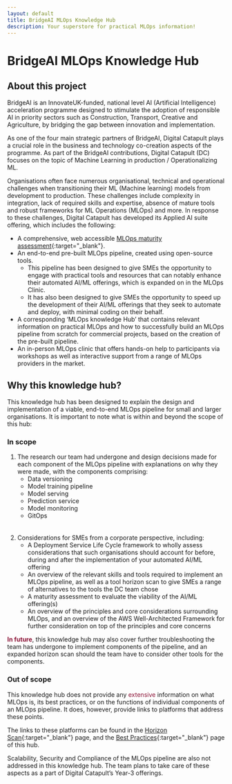 ```yaml
---
layout: default
title: BridgeAI MLOps Knowledge Hub
description: Your superstore for practical MLOps information! 
---
```


# BridgeAI MLOps Knowledge Hub

## About this project

BridgeAI is an InnovateUK-funded, national level AI (Artificial Intelligence) acceleration programme designed to stimulate the adoption of responsible AI in priority sectors such as Construction, Transport, Creative and Agriculture, by bridging the gap between innovation and implementation.

As one of the four main strategic partners of BridgeAI, Digital Catapult plays a crucial role in the business and technology co-creation aspects of the programme. As part of the BridgeAI contributions, Digital Catapult (DC) focuses on the topic of Machine Learning in production / Operationalizing ML. 

<!-- Previously, BridgeAI and DC worked together to revolved around assessing the data used (https://apps.digicatapult.org.uk/ai-adoption-toolkit/) as part of an AI adoption process by SMEs. This venture expands on that and assumes that SMEs are now actively involved in the implementation and automation of an AI/ML offering. -->

Organisations often face numerous organisational, technical and operational challenges when transitioning their ML (Machine learning) models from development to production. These challenges include complexity in integration, lack of required skills and expertise, absence of mature tools and robust frameworks for ML Operations (MLOps) and more. In response to these challenges, Digital Catapult has developed its Applied AI suite offering, which includes the following:

* A comprehensive, web accessible [MLOps maturity assessment](./corporate_perspective/maturity_assessment.html){:target="_blank"}.
* An end-to-end pre-built MLOps pipeline, created using open-source tools.
    * This pipeline has been designed to give SMEs the opportunity to engage with practical tools and resources that can notably enhance their automated AI/ML offerings, which is expanded on in the MLOps Clinic.
    * It has also been designed to give SMEs the opportunity to speed up the development of their AI/ML offerings that they seek to automate and deploy, with minimal coding on their behalf.
* A corresponding ‘MLOps knowledge Hub’ that contains relevant information on practical MLOps and how to successfully build an MLOps pipeline from scratch for commercial projects, based on the creation of the pre-built pipeline.
* An in-person MLOps clinic that offers hands-on help to participants via workshops as well as interactive support from a range of MLOps providers in the market.

## Why this knowledge hub?

This knowledge hub has been designed to explain the design and implementation of a viable, end-to-end MLOps pipeline for small and larger organisations. It is important to note what is within and beyond the scope of this hub:

### In scope

1. The research our team had undergone and design decisions made for each component of the MLOps pipeline with explanations on why they were made, with the components comprising:
    - Data versioning
    - Model training pipeline
    - Model serving
    - Prediction service
    - Model monitoring
    - GitOps
    <br>
    <br>
2. Considerations for SMEs from a corporate perspective, including:
    - A Deployment Service Life Cycle framework to wholly assess considerations that such organisations should account for before, during and after the implementation of your automated AI/ML offering
    - An overview of the relevant skills and tools required to implement an MLOps pipeline, as well as a tool horizon scan to give SMEs a range of alternatives to the tools the DC team chose
    - A maturity assessment to evaluate the viability of the AI/ML offering(s)
    - An overview of the principles and core considerations surrounding MLOps, and an overview of the AWS Well-Architected Framework for further consideration on top of the principles and core concerns

<span style="color:#8C1437"><b>In future</b></span>, this knowledge hub may also cover further troubleshooting the team has undergone to implement components of the pipeline, and an expanded horizon scan should the team have to consider other tools for the components.

### Out of scope

This knowledge hub does not provide any <span style="color:#8C1437">extensive</span> information on what MLOps is, its best practices, or on the functions of individual components of an MLOps pipeline. It does, however, provide links to platforms that address these points.

The links to these platforms can be found in the [Horizon Scan](./corporate_perspective/prerequisites.html#design-decisions){:target="_blank"} page, and the [Best Practices](./corporate_perspective/best_practices.html#resources){:target="_blank"} page of this hub.

Scalability, Security and Compliance of the MLOps pipeline are also not addressed in this knowledge hub. The team plans to take care of these aspects as a part of Digital Catapult’s Year-3 offerings.

